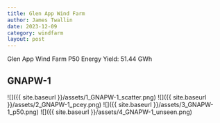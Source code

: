 ```yaml
---
title: Glen App Wind Farm
author: James Twallin
date: 2023-12-09
category: windfarm
layout: post
---
```

Glen App Wind Farm P50 Energy Yield: 51.44 GWh

GNAPW-1
-------------
![]({{ site.baseurl }}/assets/1_GNAPW-1_scatter.png)
![]({{ site.baseurl }}/assets/2_GNAPW-1_pcey.png)
![]({{ site.baseurl }}/assets/3_GNAPW-1_p50.png)
![]({{ site.baseurl }}/assets/4_GNAPW-1_unseen.png)

